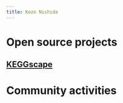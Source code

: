 ```yaml
---
title: Kozo Nishida
---
```


# Open source projects

## [KEGGscape](http://apps.cytoscape.org/apps/keggscape)

# Community activities
